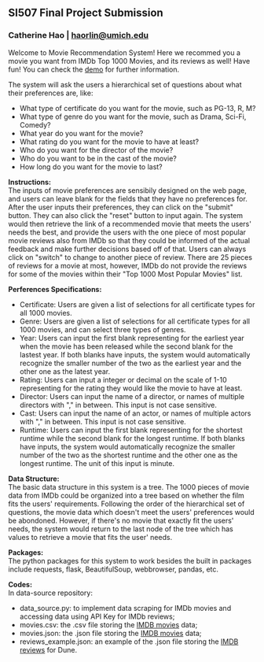 ## **SI507 Final Project Submission**

### Catherine Hao  |  haorlin@umich.edu

Welcome to Movie Recommendation System! Here we recommed you a movie you want from IMDb Top 1000 Movies, and its reviews as well! Have fun! You can check the [demo](https://youtu.be/m7d1o3C2U7o) for further information.

The system will ask the users a hierarchical set of questions about what their preferences are, like:
- What type of certificate do you want for the movie, such as PG-13, R, M?
- What type of genre do you want for the movie, such as Drama, Sci-Fi, Comedy?
- What year do you want for the movie?
- What rating do you want for the movie to have at least?
- Who do you want for the director of the movie? 
- Who do you want to be in the cast of the movie? 
- How long do you want for the movie to last? 

<b>Instructions: </b> </br>
The inputs of movie preferences are sensibily designed on the web page, and users can leave blank for the fields that they have no preferences for. After the user inputs their preferences, they can click on the "submit" button. They can also click the "reset" button to input again. The system would then retrieve the link of a recommended movie that meets the users' needs the best, and provide the users with the one piece of most popular movie reviews also from IMDb so that they could be informed of the actual feedback and make further decisions based off of that. Users can always click on "switch" to change to another piece of review. There are 25 pieces of reviews for a movie at most, however, IMDb do not provide the reviews for some of the movies within their "Top 1000 Most Popular Movies" list.

<b>Perferences Specifications:</b> </br>
- Certificate: Users are given a list of selections for all certificate types for all 1000 movies. 
- Genre: Users are given a list of selections for all certificate types for all 1000 movies, and can select three types of genres.
- Year: Users can input the first blank representing for the earliest year when the movie has been released while the second blank for the lastest year. If both blanks have inputs, the system would automatically recognize the smaller number of the two as the earliest year and the other one as the latest year.
- Rating: Users can input a integer or decimal on the scale of 1-10 representing for the rating they would like the movie to have at least.
- Director: Users can input the name of a director, or names of multiple directors with "," in between. This input is not case sensitive.
- Cast: Users can input the name of an actor, or names of multiple actors with "," in between. This input is not case sensitive.
- Runtime: Users can input the first blank representing for the shortest runtime while the second blank for the longest runtime. If both blanks have inputs, the system would automatically recognize the smaller number of the two as the shortest runtime and the other one as the longest runtime. The unit of this input is minute.

<b>Data Structure: </b> </br> 
The basic data structure in this system is a tree. The 1000 pieces of movie data from IMDb could be organized into a tree based on whether the film fits the users' requirements. Following the order of the hierarchical set of questions, the movie data which doesn't meet the users' preferences would be abondoned. However, if there's no movie that exactly fit the users' needs, the system would return to the last node of the tree which has values to retrieve a movie that fits the user' needs.

<b>Packages: </b></br>
The python packages for this system to work besides the built in packages include requests, flask, BeautifulSoup, webbrowser, pandas, etc.

<b>Codes: </b> </br>
In data-source repository: 
- data_source.py: to implement data scraping for IMDb movies and accessing data using API Key for IMDb reviews;
- movies.csv: the .csv file storing the [IMDB movies](https://www.imdb.com/search/title/?groups=top_1000&ref_=adv_prv) data;
- movies.json: the .json file storing the [IMDB movies](https://www.imdb.com/search/title/?groups=top_1000&ref_=adv_prv) data;
- reviews_example.json: an example of the .json file storing the [IMDB reviews](https://imdb-api.com/en/API/Reviews/k_nm384tne/tt1160419) for Dune.
  
  
  
  
  
  
